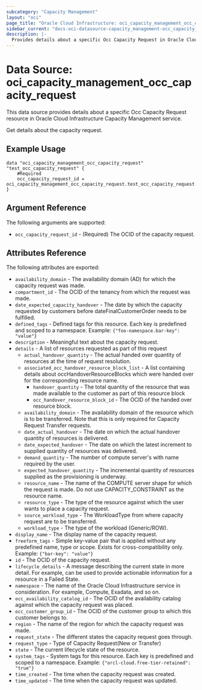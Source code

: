 ```yaml
---
subcategory: "Capacity Management"
layout: "oci"
page_title: "Oracle Cloud Infrastructure: oci_capacity_management_occ_capacity_request"
sidebar_current: "docs-oci-datasource-capacity_management-occ_capacity_request"
description: |-
  Provides details about a specific Occ Capacity Request in Oracle Cloud Infrastructure Capacity Management service
---
```


# Data Source: oci_capacity_management_occ_capacity_request
This data source provides details about a specific Occ Capacity Request resource in Oracle Cloud Infrastructure Capacity Management service.

Get details about the capacity request.

## Example Usage

```hcl
data "oci_capacity_management_occ_capacity_request" "test_occ_capacity_request" {
	#Required
	occ_capacity_request_id = oci_capacity_management_occ_capacity_request.test_occ_capacity_request.id
}
```

## Argument Reference

The following arguments are supported:

* `occ_capacity_request_id` - (Required) The OCID of the capacity request.


## Attributes Reference

The following attributes are exported:

* `availability_domain` - The availability domain (AD) for which the capacity request was made.
* `compartment_id` - The OCID of the tenancy from which the request was made.
* `date_expected_capacity_handover` - The date by which the capacity requested by customers before dateFinalCustomerOrder needs to be fulfilled.
* `defined_tags` - Defined tags for this resource. Each key is predefined and scoped to a namespace. Example: `{"foo-namespace.bar-key": "value"}` 
* `description` - Meaningful text about the capacity request.
* `details` - A list of resources requested as part of this request
	* `actual_handover_quantity` - The actual handed over quantity of resources at the time of request resolution.
	* `associated_occ_handover_resource_block_list` - A list containing details about occHandoverResourceBlocks which were handed over for the corresponding resource name. 
		* `handover_quantity` - The total quantity of the resource that was made available to the customer as part of this resource block 
		* `occ_handover_resource_block_id` - The OCID of the handed over resource block. 
	* `availability_domain` - The availability domain of the resource which is to be transferred. Note that this is only required for Capacity Request Transfer requests.
	* `date_actual_handover` - The date on which the actual handover quantity of resources is delivered.
	* `date_expected_handover` - The date on which the latest increment to supplied quantity of resources was delivered.
	* `demand_quantity` - The number of compute server's with name <resourceName> required by the user.
	* `expected_handover_quantity` - The incremental quantity of resources supplied as the provisioning is underway.
	* `resource_name` - The name of the COMPUTE server shape for which the request is made. Do not use CAPACITY_CONSTRAINT as the resource name.
	* `resource_type` - The type of the resource against which the user wants to place a capacity request.
	* `source_workload_type` - The WorkloadType from where capacity request are to be transferred.
	* `workload_type` - The type of the workload (Generic/ROW).
* `display_name` - The display name of the capacity request.
* `freeform_tags` - Simple key-value pair that is applied without any predefined name, type or scope. Exists for cross-compatibility only. Example: `{"bar-key": "value"}` 
* `id` - The OCID of the capacity request.
* `lifecycle_details` - A message describing the current state in more detail. For example, can be used to provide actionable information for a resource in a Failed State.
* `namespace` - The name of the Oracle Cloud Infrastructure service in consideration. For example, Compute, Exadata, and so on. 
* `occ_availability_catalog_id` - The OCID of the availability catalog against which the capacity request was placed.
* `occ_customer_group_id` - The OCID of the customer group to which this customer belongs to.
* `region` - The name of the region for which the capacity request was made.
* `request_state` - The different states the capacity request goes through.
* `request_type` - Type of Capacity Request(New or Transfer)
* `state` - The current lifecycle state of the resource.
* `system_tags` - System tags for this resource. Each key is predefined and scoped to a namespace. Example: `{"orcl-cloud.free-tier-retained": "true"}` 
* `time_created` - The time when the capacity request was created.
* `time_updated` - The time when the capacity request was updated.

